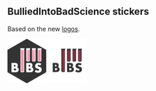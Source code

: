 ## BulliedIntoBadScience stickers

Based on the new [logos](https://github.com/BulliedIntoBadScience/logos).

<a href="BIBS hexagonal dark"><img src="bibs_dark.png" height="100"></a>
<a href="BIBS hexagonal light"><img src="bibs_light.png" height="100"></a>
